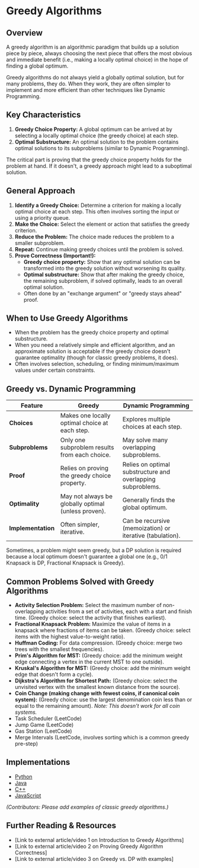 # Greedy Algorithms

## Overview

A greedy algorithm is an algorithmic paradigm that builds up a solution piece by piece, always choosing the next piece that offers the most obvious and immediate benefit (i.e., making a locally optimal choice) in the hope of finding a global optimum.

Greedy algorithms do not always yield a globally optimal solution, but for many problems, they do. When they work, they are often simpler to implement and more efficient than other techniques like Dynamic Programming.

## Key Characteristics

1.  **Greedy Choice Property:** A global optimum can be arrived at by selecting a locally optimal choice (the greedy choice) at each step.
2.  **Optimal Substructure:** An optimal solution to the problem contains optimal solutions to its subproblems (similar to Dynamic Programming).

The critical part is proving that the greedy choice property holds for the problem at hand. If it doesn't, a greedy approach might lead to a suboptimal solution.

## General Approach

1.  **Identify a Greedy Choice:** Determine a criterion for making a locally optimal choice at each step. This often involves sorting the input or using a priority queue.
2.  **Make the Choice:** Select the element or action that satisfies the greedy criterion.
3.  **Reduce the Problem:** The choice made reduces the problem to a smaller subproblem.
4.  **Repeat:** Continue making greedy choices until the problem is solved.
5.  **Prove Correctness (Important!):**
    *   **Greedy choice property:** Show that any optimal solution can be transformed into the greedy solution without worsening its quality.
    *   **Optimal substructure:** Show that after making the greedy choice, the remaining subproblem, if solved optimally, leads to an overall optimal solution.
    *   Often done by an "exchange argument" or "greedy stays ahead" proof.

## When to Use Greedy Algorithms

*   When the problem has the greedy choice property and optimal substructure.
*   When you need a relatively simple and efficient algorithm, and an approximate solution is acceptable if the greedy choice doesn't guarantee optimality (though for classic greedy problems, it does).
*   Often involves selection, scheduling, or finding minimum/maximum values under certain constraints.

## Greedy vs. Dynamic Programming

| Feature          | Greedy                                       | Dynamic Programming                             |
|------------------|----------------------------------------------|-------------------------------------------------|
| **Choices**      | Makes one locally optimal choice at each step. | Explores multiple choices at each step.         |
| **Subproblems**  | Only one subproblem results from each choice. | May solve many overlapping subproblems.         |
| **Proof**        | Relies on proving the greedy choice property. | Relies on optimal substructure and overlapping subproblems. |
| **Optimality**   | May not always be globally optimal (unless proven). | Generally finds the global optimum.             |
| **Implementation**| Often simpler, iterative.                    | Can be recursive (memoization) or iterative (tabulation). |

Sometimes, a problem might seem greedy, but a DP solution is required because a local optimum doesn't guarantee a global one (e.g., 0/1 Knapsack is DP, Fractional Knapsack is Greedy).

## Common Problems Solved with Greedy Algorithms

*   **Activity Selection Problem:** Select the maximum number of non-overlapping activities from a set of activities, each with a start and finish time. (Greedy choice: select the activity that finishes earliest).
*   **Fractional Knapsack Problem:** Maximize the value of items in a knapsack where fractions of items can be taken. (Greedy choice: select items with the highest value-to-weight ratio).
*   **Huffman Coding:** For data compression. (Greedy choice: merge two trees with the smallest frequencies).
*   **Prim's Algorithm for MST:** (Greedy choice: add the minimum weight edge connecting a vertex in the current MST to one outside).
*   **Kruskal's Algorithm for MST:** (Greedy choice: add the minimum weight edge that doesn't form a cycle).
*   **Dijkstra's Algorithm for Shortest Path:** (Greedy choice: select the unvisited vertex with the smallest known distance from the source).
*   **Coin Change (making change with fewest coins, if canonical coin system):** (Greedy choice: use the largest denomination coin less than or equal to the remaining amount). *Note: This doesn't work for all coin systems.*
*   Task Scheduler (LeetCode)
*   Jump Game (LeetCode)
*   Gas Station (LeetCode)
*   Merge Intervals (LeetCode, involves sorting which is a common greedy pre-step)

## Implementations

*   [Python](./Implementations/Python/)
*   [Java](./Implementations/Java/)
*   [C++](./Implementations/Cpp/)
*   [JavaScript](./Implementations/JavaScript/)

*(Contributors: Please add examples of classic greedy algorithms.)*

## Further Reading & Resources

*   [Link to external article/video 1 on Introduction to Greedy Algorithms]
*   [Link to external article/video 2 on Proving Greedy Algorithm Correctness]
*   [Link to external article/video 3 on Greedy vs. DP with examples]
